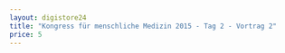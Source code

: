 ```yaml
---
layout: digistore24
title: "Kongress für menschliche Medizin 2015 - Tag 2 - Vortrag 2"
price: 5
---
```

